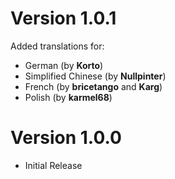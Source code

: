# Version 1.0.1
Added translations for:
- German (by **Korto**)
- Simplified Chinese (by **Nullpinter**)
- French (by **bricetango** and **Karg**)
- Polish (by **karmel68**)

# Version 1.0.0
- Initial Release